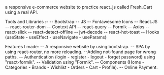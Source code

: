 a responsive e-commerce website to practice react_js called Fresh_Cart using a real API.

Tools and Libraries :-
-- Bootstrap
-- JS
-- Fontawesome Icons
-- React.JS
-- react-router-dom
-- Context API
-- react-query
-- Formik
-- Axios
-- react-slick
-- react-detect-offline
-- jwt-decode
-- react-hot-toast
-- Hooks (useState - useEffect - useNavigate - useParams)

Features I made:
-- A responsive website by using bootstrap.
-- SPA by using react-router, no more reloading.
--Adding not-found page for wrong paths.
-- Authentication (login - register - logout - forget password) using "react-formik".
-- Validation using "Formik".
-- Components (Home - Categories - Brands - Wishlist - Orders - Cart - Profile).
-- Online Payment.
